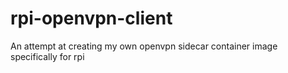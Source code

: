# rpi-openvpn-client
An attempt at creating my own openvpn sidecar container image specifically for rpi
